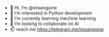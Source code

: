 - 👋 Hi, I’m @imsanguine
- 👀 I’m interested in Python development
- 🌱 I’m currently learning mechine learning
- 💞️ I’m looking to collaborate on AI
- 📫 reach me https://telegram.me/imsanguine

<!---
imsanguine/imsanguine is a ✨ special ✨ repository because its `README.md` (this file) appears on your GitHub profile.
You can click the Preview link to take a look at your changes.
--->
